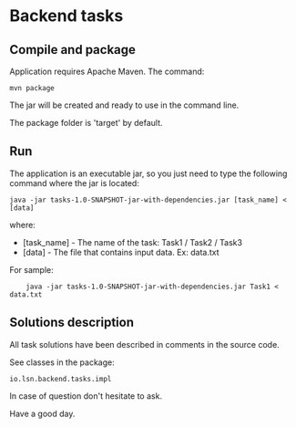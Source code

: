 # Backend tasks

## Compile and package
Application requires Apache Maven. The command:

    mvn package

The jar will be created and ready to use in the command line.

The package folder is 'target' by default.
## Run
The application is an executable jar, so you just need to type the following command where the jar is located:

    java -jar tasks-1.0-SNAPSHOT-jar-with-dependencies.jar [task_name] < [data]
where:
- [task_name] - The name of the task: Task1 / Task2 / Task3
- [data] - The file that contains input data. Ex: data.txt

For sample:

		java -jar tasks-1.0-SNAPSHOT-jar-with-dependencies.jar Task1 < data.txt

## Solutions description

All task solutions have been described in comments in the source code.

See classes in the package:

	io.lsn.backend.tasks.impl

In case of question don't hesitate to ask.

Have a good day. 
